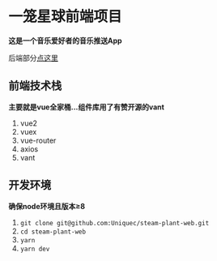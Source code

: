 # 一笼星球前端项目

**这是一个音乐爱好者的音乐推送App**
  
后端部分[点这里](https://github.com/dreamhuan/steam-plant-server)

## 前端技术栈

**主要就是vue全家桶...组件库用了有赞开源的vant**

1. vue2
1. vuex
1. vue-router
1. axios
1. vant

## 开发环境

**确保node环境且版本≥8**

1. `git clone git@github.com:Uniquec/steam-plant-web.git`
1. `cd steam-plant-web`
1. `yarn`
1. `yarn dev`
